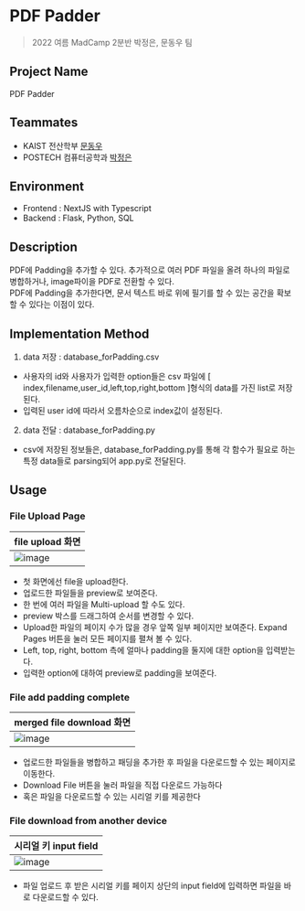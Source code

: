 # PDF Padder
> 2022 여름 MadCamp 2분반 박정은, 문동우 팀

## Project Name
PDF Padder

## Teammates
* KAIST 전산학부 [문동우](https://github.com/snaoyam)
* POSTECH 컴퓨터공학과 [박정은](https://github.com/koyy001)

## Environment
* Frontend : NextJS with Typescript
* Backend : Flask, Python, SQL

## Description
PDF에 Padding을 추가할 수 있다. 추가적으로 여러 PDF 파일을 올려 하나의 파일로 병합하거나, image파이을 PDF로 전환할 수 있다.
<br />
PDF에 Padding을 추가한다면, 문서 텍스트 바로 위에 필기를 할 수 있는 공간을 확보할 수 있다는 이점이 있다.

## Implementation Method
1. data 저장 : database_forPadding.csv
* 사용자의 id와 사용자가 입력한 option들은 csv 파일에 [ index,filename,user_id,left,top,right,bottom ]형식의 data를 가진 list로 저장된다.
* 입력된 user id에 따라서 오름차순으로 index값이 설정된다.
2. data 전달 : database_forPadding.py
* csv에 저장된 정보들은, database_forPadding.py를 통해 각 함수가 필요로 하는 특정 data들로 parsing되어 app.py로 전달된다.

## Usage
### File Upload Page
|file upload 화면|                                  
|---|  
|![image](https://user-images.githubusercontent.com/93732046/179911253-632514d3-c13a-4261-8266-c01d20ab95b7.png)|
* 첫 화면에선 file을 upload한다.
* 업로드한 파일들을 preview로 보여준다.                    
* 한 번에 여러 파일을 Multi-upload 할 수도 있다. 
* preview 박스를 드래그하여 순서를 변경할 수 있다.
* Upload한 파일의 페이지 수가 많을 경우 앞쪽 일부 페이지만 보여준다. Expand Pages 버튼을 눌러 모든 페이지를 펼쳐 볼 수 있다.                   
* Left, top, right, bottom 측에 얼마나 padding을 둘지에 대한 option을 입력받는다.
* 입력한 option에 대하여 preview로 padding을 보여준다.

### File add padding complete
|merged file download 화면|                                  
|---|  
|![image](https://user-images.githubusercontent.com/93732046/179912254-34e13ce6-56b4-4d18-9bce-3bafd9d7e878.png)|

* 업로드한 파일들을 병합하고 패딩을 추가한 후 파일을 다운로드할 수 있는 페이지로 이동한다.               
* Download File 버튼을 눌러 파일을 직접 다운로드 가능하다
* 혹은 파일을 다운로드할 수 있는 시리얼 키를 제공한다

### File download from another device
|시리얼 키 input field|                                  
|---|  
|![image](https://user-images.githubusercontent.com/93732046/179911459-00f72bb7-4863-4239-be3a-37ae863b4bf8.png)|
* 파일 업로드 후 받은 시리얼 키를 페이지 상단의 input field에 입력하면 파일을 바로 다운로드할 수 있다.

